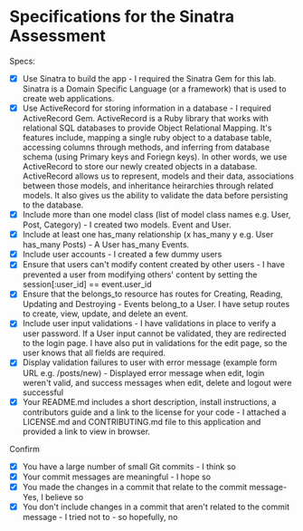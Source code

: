 # Specifications for the Sinatra Assessment

Specs:
- [x] Use Sinatra to build the app - I required the Sinatra Gem for this lab. Sinatra is a Domain Specific Language (or a framework) that is used to create web applications.
- [x] Use ActiveRecord for storing information in a database - I required ActiveRecord Gem. ActiveRecord is a Ruby library that works with relational SQL databases to provide Object Relational Mapping. It's features include, mapping a single ruby object to a database table, accessing columns through methods, and inferring from database schema (using Primary keys and Foriegn keys). In other words, we use ActiveRecord to store our newly created objects in a database. ActiveRecord allows us to represent, models and their data, associations between those models, and inheritance heirarchies through related models. It also gives us the ability to validate the data before persisting to the database.
- [X] Include more than one model class (list of model class names e.g. User, Post, Category) - I created two models. Event and User.
- [X] Include at least one has_many relationship (x has_many y e.g. User has_many Posts) - A User has_many Events.
- [X] Include user accounts - I created a few dummy users
- [x] Ensure that users can't modify content created by other users - I have prevented a user from modifying others' content by setting the session[:user_id] == event.user_id
- [X] Ensure that the belongs_to resource has routes for Creating, Reading, Updating and Destroying - Events belong_to a User. I have setup routes to create, view, update, and delete an event.
- [X] Include user input validations - I have validations in place to verify a user password. If a User input cannot be validated, they are redirected to the login page. I have also put in validations for the edit page, so the user knows that all fields are required.
- [X] Display validation failures to user with error message (example form URL e.g. /posts/new) - Displayed error message when edit, login weren't valid, and success messages when edit, delete and logout were successful
- [X] Your README.md includes a short description, install instructions, a contributors guide and a link to the license for your code - I attached a LICENSE.md and CONTRIBUTING.md file to this application and provided a link to view in browser.

Confirm
- [X] You have a large number of small Git commits - I think so
- [X] Your commit messages are meaningful - I hope so
- [X] You made the changes in a commit that relate to the commit message- Yes, I believe so
- [X] You don't include changes in a commit that aren't related to the commit message - I tried not to - so hopefully, no
